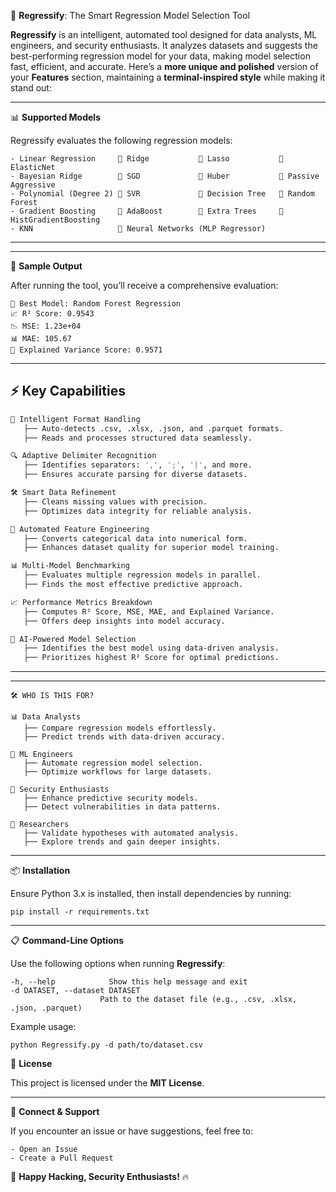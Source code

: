 🚀 **Regressify**: The Smart Regression Model Selection Tool

**Regressify** is an intelligent, automated tool designed for data analysts, ML engineers, and security enthusiasts. It analyzes datasets and suggests the best-performing regression model for your data, making model selection fast, efficient, and accurate.
Here’s a **more unique and polished** version of your **Features** section, maintaining a **terminal-inspired style** while making it stand out:  

---
📊 **Supported Models**

Regressify evaluates the following regression models:

    - Linear Regression     🔹 Ridge           🔹 Lasso           🔹 ElasticNet
    - Bayesian Ridge        🔹 SGD             🔹 Huber           🔹 Passive Aggressive
    - Polynomial (Degree 2) 🔹 SVR             🔹 Decision Tree   🔹 Random Forest
    - Gradient Boosting     🔹 AdaBoost        🔹 Extra Trees     🔹 HistGradientBoosting
    - KNN                   🔹 Neural Networks (MLP Regressor)

---
---

📌 **Sample Output**

After running the tool, you’ll receive a comprehensive evaluation:

    🚀 Best Model: Random Forest Regression
    📈 R² Score: 0.9543
    📉 MSE: 1.23e+04
    📊 MAE: 105.67
    📡 Explained Variance Score: 0.9571

---

## ⚡ Key Capabilities  

```bash
🚀 Intelligent Format Handling  
   ├── Auto-detects .csv, .xlsx, .json, and .parquet formats.  
   ├── Reads and processes structured data seamlessly.  

🔍 Adaptive Delimiter Recognition  
   ├── Identifies separators: ',', ';', '|', and more.  
   ├── Ensures accurate parsing for diverse datasets.  

🛠️ Smart Data Refinement  
   ├── Cleans missing values with precision.  
   ├── Optimizes data integrity for reliable analysis.  

🔢 Automated Feature Engineering  
   ├── Converts categorical data into numerical form.  
   ├── Enhances dataset quality for superior model training.  

📊 Multi-Model Benchmarking  
   ├── Evaluates multiple regression models in parallel.  
   ├── Finds the most effective predictive approach.  

📈 Performance Metrics Breakdown  
   ├── Computes R² Score, MSE, MAE, and Explained Variance.  
   ├── Offers deep insights into model accuracy.  

🤖 AI-Powered Model Selection  
   ├── Identifies the best model using data-driven analysis.  
   ├── Prioritizes highest R² Score for optimal predictions.  
```

---

---

```
🛠️ WHO IS THIS FOR?  

📊 Data Analysts  
   ├── Compare regression models effortlessly.  
   ├── Predict trends with data-driven accuracy.  

🤖 ML Engineers  
   ├── Automate regression model selection.  
   ├── Optimize workflows for large datasets.  

🔐 Security Enthusiasts  
   ├── Enhance predictive security models.  
   ├── Detect vulnerabilities in data patterns.  

🔬 Researchers  
   ├── Validate hypotheses with automated analysis.  
   ├── Explore trends and gain deeper insights.  
```

---


📦 **Installation**

Ensure Python 3.x is installed, then install dependencies by running:

    pip install -r requirements.txt

---



📋 **Command-Line Options**

Use the following options when running **Regressify**:

    -h, --help            Show this help message and exit
    -d DATASET, --dataset DATASET
                        Path to the dataset file (e.g., .csv, .xlsx, .json, .parquet)

Example usage:

    python Regressify.py -d path/to/dataset.csv



📜 **License**

This project is licensed under the **MIT License**.

---

💬 **Connect & Support**

If you encounter an issue or have suggestions, feel free to:

    - Open an Issue
    - Create a Pull Request

🚀 **Happy Hacking, Security Enthusiasts!** 🔥
